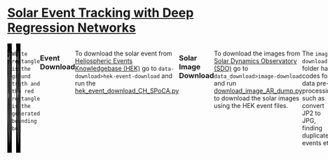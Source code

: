 # [Solar Event Tracking with Deep Regression Networks](https://ieeexplore.ieee.org/document/9006273)

<div style="display:flex;">


<div style="display:flex;">
  <img src="https://raw.githubusercontent.com/toqitahamid/solar-event-tracking/main/videos/HMI_7269_labels/106.jpg" style="width:400px;margin-right:10px;">
  <img src="https://raw.githubusercontent.com/toqitahamid/solar-event-tracking/main/videos/HMI_7269_labels/151.jpg" style="width:400px;">
</div>

`White rectangle is the ground truth and the red rectangle is the generated bounding box`

### Event Download
To download the solar event from [Heliospheric Events Knowledgebase (HEK)](https://www.lmsal.com/hek/) go to `data-download>hek-event-download` and run the [hek_event_download_CH_SPoCA.py](https://github.com/toqitahamid/solar-event-tracking/blob/main/data-download/hek-event-download/hek_event_download_CH_SPoCA.py)


### Solar Image Download
To download the images from [Solar Dynamics Observatory (SDO)](https://student.helioviewer.org/) go to `data_download>image-download` and run [download_image_AR_dump.py](https://github.com/toqitahamid/solar-event-tracking/blob/main/data-download/image-download/download_image_AR_dump.py) to download the solar images using the HEK event files.

The `image-download` folder has codes for data pre-processing such as convert JP2 to JPG, finding duplicate events etc.


### Training
To train the deep regression network use [GOTURN](https://github.com/davheld/GOTURN)

### Evaluation
To evaluate the model go to `evaluation-tracking` folder and run the [evaluate_all_csv.py](https://github.com/toqitahamid/solar-event-tracking/blob/main/evaluation-tracking/evaluate_all_csv.py)

Watch the [video](https://www.youtube.com/watch?v=jgumuJfT5Pc)

